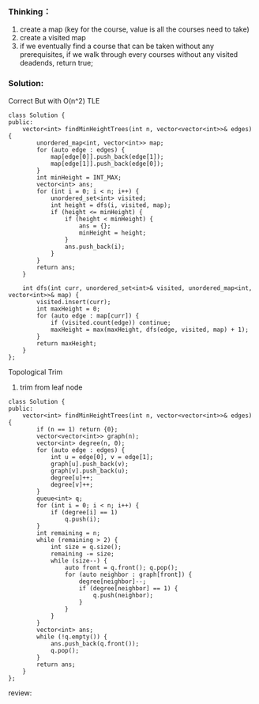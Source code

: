 ### Thinking：
1. create a map (key for the course, value is all the courses need to take)
2. create a visited map
3. if we eventually find a course that can be taken without any prerequisites, if we walk through every courses without any visited deadends, return true;

### Solution:
Correct But with O(n^2) TLE
```
class Solution {
public:
    vector<int> findMinHeightTrees(int n, vector<vector<int>>& edges) {
        unordered_map<int, vector<int>> map;
        for (auto edge : edges) {
	        map[edge[0]].push_back(edge[1]);
	        map[edge[1]].push_back(edge[0]);
        }
        int minHeight = INT_MAX;
        vector<int> ans;
        for (int i = 0; i < n; i++) {
	        unordered_set<int> visited;
	        int height = dfs(i, visited, map);
	        if (height <= minHeight) {
		        if (height < minHeight) {
			        ans = {};
			        minHeight = height;
		        }
		        ans.push_back(i);
	        }
        }
        return ans;
    }

	int dfs(int curr, unordered_set<int>& visited, unordered_map<int, vector<int>>& map) {
		visited.insert(curr);
		int maxHeight = 0;
		for (auto edge : map[curr]) {
			if (visited.count(edge)) continue;
			maxHeight = max(maxHeight, dfs(edge, visited, map) + 1);
		}
		return maxHeight;
	}
};
```

Topological Trim

1. trim from leaf node

```
class Solution {
public:
    vector<int> findMinHeightTrees(int n, vector<vector<int>>& edges) {
	    if (n == 1) return {0};
		vector<vector<int>> graph(n);
		vector<int> degree(n, 0);
		for (auto edge : edges) {
			int u = edge[0], v = edge[1];
			graph[u].push_back(v);
			graph[v].push_back(u);
			degree[u]++;
			degree[v]++;
		}
		queue<int> q;
		for (int i = 0; i < n; i++) {
			if (degree[i] == 1)
				q.push(i);
		}
		int remaining = n;
		while (remaining > 2) {
			int size = q.size();
			remaining -= size;
			while (size--) {
				auto front = q.front(); q.pop();
				for (auto neighbor : graph[front]) {
					degree[neighbor]--;
					if (degree[neighbor] == 1) {
						q.push(neighbor);
					}
				}
			}
		}
		vector<int> ans;
		while (!q.empty()) {
			ans.push_back(q.front()); 
			q.pop();
		}
		return ans;
    }
};
```

review: